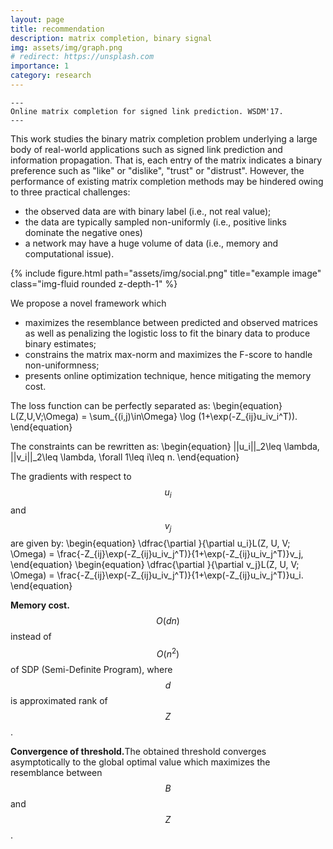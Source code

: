 ```yaml
---
layout: page
title: recommendation
description: matrix completion, binary signal
img: assets/img/graph.png
# redirect: https://unsplash.com
importance: 1
category: research
---
```


    ---
    Online matrix completion for signed link prediction. WSDM'17.
    ---

This work studies the binary matrix completion problem underlying a large body of real-world applications such as signed link prediction and information propagation. That is, each entry of the matrix indicates a binary preference such as "like" or "dislike", "trust" or "distrust". However, the performance of existing matrix completion methods may be hindered owing to three practical challenges: 
* the observed data are with binary label (i.e., not real value); 
* the data are typically sampled non-uniformly (i.e., positive links dominate the negative ones)
* a network may have a huge volume of data (i.e., memory and computational issue).


<div class="row">
    <div class="col-sm mt-3 mt-md-0">
        {% include figure.html path="assets/img/social.png" title="example image" class="img-fluid rounded z-depth-1" %}
    </div>
</div>

We propose a novel framework which 
* maximizes the resemblance between predicted and observed matrices as well as penalizing the logistic loss to fit the binary data to produce binary estimates; 
* constrains the matrix max-norm and maximizes the F-score to handle non-uniformness; 
* presents online optimization technique, hence mitigating the memory cost. 

The loss function can be perfectly separated as:
\begin{equation}
L(Z,U,V;\Omega) = \sum_{(i,j)\in\Omega} \log (1+\exp(-Z_{ij}u_iv_i^T)).
\end{equation}

The constraints can be rewritten as:
\begin{equation}
||u_i||_2\leq \lambda, ||v_i||_2\leq \lambda, \forall 1\leq i\leq n.
\end{equation}

The gradients with respect to $$u_i$$ and $$v_j$$ are given by:
\begin{equation}
\dfrac{\partial }{\partial u_i}L(Z, U, V; \Omega) = \frac{-Z_{ij}\exp(-Z_{ij}u_iv_j^T)}{1+\exp(-Z_{ij}u_iv_j^T)}v_j,
\end{equation}
\begin{equation}
\dfrac{\partial }{\partial v_j}L(Z, U, V; \Omega) = \frac{-Z_{ij}\exp(-Z_{ij}u_iv_j^T)}{1+\exp(-Z_{ij}u_iv_j^T)}u_i.
\end{equation}

<b>Memory cost.</b> $$O(dn)$$ instead of $$O(n^2)$$ of SDP (Semi-Definite Program), where $$d$$ is approximated rank of $$Z$$.

<b>Convergence of threshold.</b>The obtained threshold converges asymptotically to the global optimal
value which maximizes the resemblance between $$B$$ and $$Z$$.




